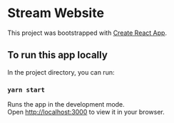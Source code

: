 # Stream Website

This project was bootstrapped with [Create React App](https://github.com/facebook/create-react-app).

## To run this app locally

In the project directory, you can run:

### `yarn start`

Runs the app in the development mode.\
Open [http://localhost:3000](http://localhost:3000) to view it in your browser.

